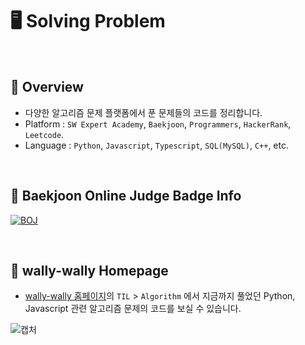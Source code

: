 # :desktop_computer: Solving Problem

<br>

## :pushpin: Overview

- 다양한 알고리즘 문제 플랫폼에서 푼 문제들의 코드를 정리합니다.
- Platform : `SW Expert Academy`, `Baekjoon`, `Programmers`, `HackerRank`, `Leetcode`.
- Language : `Python`, `Javascript`, `Typescript`,  `SQL(MySQL)`, `C++`, etc.

<br>

## :pushpin: Baekjoon Online Judge Badge Info

[![BOJ](http://mazassumnida.wtf/api/v2/generate_badge?boj=simseen0213)](https://solved.ac/profile/simseen0213)

<br>

## :pushpin: wally-wally Homepage

- <a href="https://wally-wally.kr/til" target="_blank">wally-wally 홈페이지</a>의 `TIL` > `Algorithm` 에서 지금까지 풀었던 Python, Javascript 관련 알고리즘 문제의 코드를 보실 수 있습니다.

![캡처](https://user-images.githubusercontent.com/52685250/109983145-e7329780-7d45-11eb-8dde-15c8bfc6d1da.PNG)